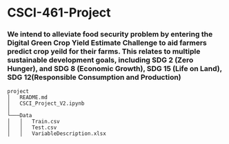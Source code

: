 # CSCI-461-Project

### We intend to alleviate food security problem by entering the Digital Green Crop Yield Estimate Challenge to aid farmers predict crop yeild for their farms. This relates to multiple sustainable development goals, including SDG 2 (Zero Hunger), and SDG 8 (Economic Growth), SDG 15 (Life on Land), SDG 12(Responsible Consumption and Production)

```
project
│   README.md
│   CSCI_Project_V2.ipynb 
│
└───Data
│   │   Train.csv
│   │   Test.csv
│   │   VariableDescription.xlsx
```
